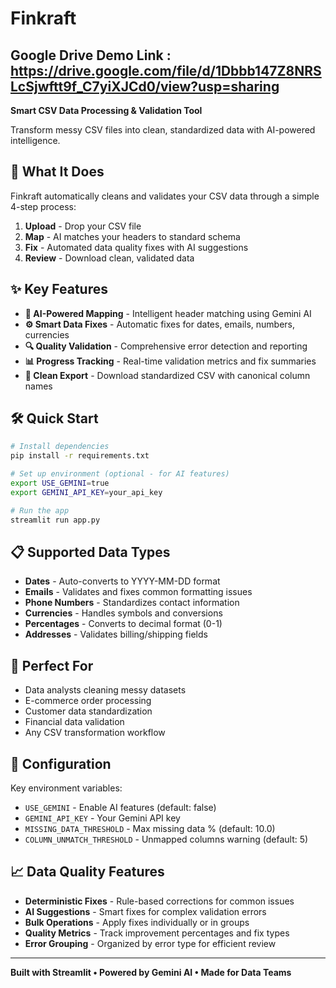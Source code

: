 # Finkraft

## Google Drive Demo Link : https://drive.google.com/file/d/1Dbbb147Z8NRSLcSjwftt9f_C7yiXJCd0/view?usp=sharing

**Smart CSV Data Processing & Validation Tool**

Transform messy CSV files into clean, standardized data with AI-powered intelligence.

## 🚀 What It Does

Finkraft automatically cleans and validates your CSV data through a simple 4-step process:

1. **Upload** - Drop your CSV file
2. **Map** - AI matches your headers to standard schema
3. **Fix** - Automated data quality fixes with AI suggestions
4. **Review** - Download clean, validated data

## ✨ Key Features

- **🤖 AI-Powered Mapping** - Intelligent header matching using Gemini AI
- **⚙️ Smart Data Fixes** - Automatic fixes for dates, emails, numbers, currencies
- **🔍 Quality Validation** - Comprehensive error detection and reporting  
- **📊 Progress Tracking** - Real-time validation metrics and fix summaries
- **💾 Clean Export** - Download standardized CSV with canonical column names

## 🛠️ Quick Start

```bash
# Install dependencies
pip install -r requirements.txt

# Set up environment (optional - for AI features)
export USE_GEMINI=true
export GEMINI_API_KEY=your_api_key

# Run the app
streamlit run app.py
```

## 📋 Supported Data Types

- **Dates** - Auto-converts to YYYY-MM-DD format
- **Emails** - Validates and fixes common formatting issues
- **Phone Numbers** - Standardizes contact information
- **Currencies** - Handles symbols and conversions
- **Percentages** - Converts to decimal format (0-1)
- **Addresses** - Validates billing/shipping fields

## 🎯 Perfect For

- Data analysts cleaning messy datasets
- E-commerce order processing
- Customer data standardization
- Financial data validation
- Any CSV transformation workflow

## 🔧 Configuration

Key environment variables:
- `USE_GEMINI` - Enable AI features (default: false)
- `GEMINI_API_KEY` - Your Gemini API key
- `MISSING_DATA_THRESHOLD` - Max missing data % (default: 10.0)
- `COLUMN_UNMATCH_THRESHOLD` - Unmapped columns warning (default: 5)

## 📈 Data Quality Features

- **Deterministic Fixes** - Rule-based corrections for common issues
- **AI Suggestions** - Smart fixes for complex validation errors
- **Bulk Operations** - Apply fixes individually or in groups
- **Quality Metrics** - Track improvement percentages and fix types
- **Error Grouping** - Organized by error type for efficient review

---

**Built with Streamlit • Powered by Gemini AI • Made for Data Teams**
